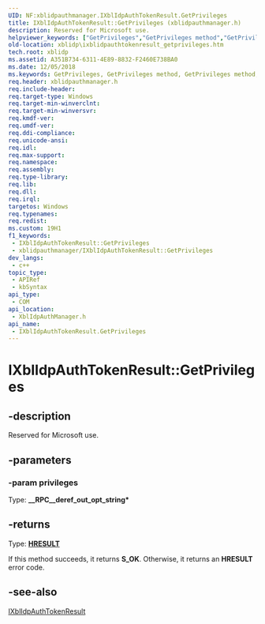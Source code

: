 ```yaml
---
UID: NF:xblidpauthmanager.IXblIdpAuthTokenResult.GetPrivileges
title: IXblIdpAuthTokenResult::GetPrivileges (xblidpauthmanager.h)
description: Reserved for Microsoft use.
helpviewer_keywords: ["GetPrivileges","GetPrivileges method","GetPrivileges method","IXblIdpAuthTokenResult interface","IXblIdpAuthTokenResult interface","GetPrivileges method","IXblIdpAuthTokenResult.GetPrivileges","IXblIdpAuthTokenResult::GetPrivileges","xblidp.ixblidpauthtokenresult_getprivileges","xblidpauthmanager/IXblIdpAuthTokenResult::GetPrivileges"]
old-location: xblidp\ixblidpauthtokenresult_getprivileges.htm
tech.root: xblidp
ms.assetid: A351B734-6311-4E89-8832-F2460E738BA0
ms.date: 12/05/2018
ms.keywords: GetPrivileges, GetPrivileges method, GetPrivileges method,IXblIdpAuthTokenResult interface, IXblIdpAuthTokenResult interface,GetPrivileges method, IXblIdpAuthTokenResult.GetPrivileges, IXblIdpAuthTokenResult::GetPrivileges, xblidp.ixblidpauthtokenresult_getprivileges, xblidpauthmanager/IXblIdpAuthTokenResult::GetPrivileges
req.header: xblidpauthmanager.h
req.include-header: 
req.target-type: Windows
req.target-min-winverclnt: 
req.target-min-winversvr: 
req.kmdf-ver: 
req.umdf-ver: 
req.ddi-compliance: 
req.unicode-ansi: 
req.idl: 
req.max-support: 
req.namespace: 
req.assembly: 
req.type-library: 
req.lib: 
req.dll: 
req.irql: 
targetos: Windows
req.typenames: 
req.redist: 
ms.custom: 19H1
f1_keywords:
 - IXblIdpAuthTokenResult::GetPrivileges
 - xblidpauthmanager/IXblIdpAuthTokenResult::GetPrivileges
dev_langs:
 - c++
topic_type:
 - APIRef
 - kbSyntax
api_type:
 - COM
api_location:
 - XblIdpAuthManager.h
api_name:
 - IXblIdpAuthTokenResult.GetPrivileges
---
```


# IXblIdpAuthTokenResult::GetPrivileges


## -description

Reserved for Microsoft use.

## -parameters

### -param privileges

Type: <b>__RPC__deref_out_opt_string*</b>

## -returns

Type: <b><a href="/windows/win32/com/structure-of-com-error-codes">HRESULT</a></b>

If this method succeeds, it returns <b>S_OK</b>. Otherwise, it returns an <b>HRESULT</b> error code.

## -see-also

<a href="/previous-versions/windows/desktop/api/xblidpauthmanager/nn-xblidpauthmanager-ixblidpauthtokenresult">IXblIdpAuthTokenResult</a>
